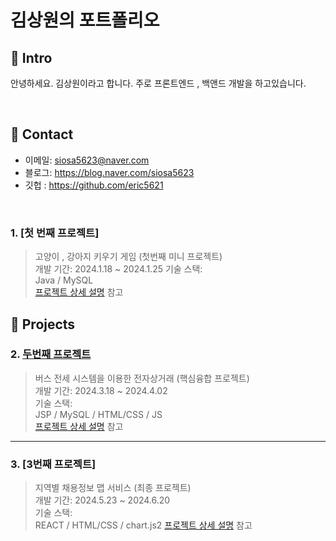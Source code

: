 # 김상원의 포트폴리오
## :pushpin: Intro
안녕하세요. 김상원이라고 합니다. 주로 프론트엔드 , 백앤드 개발을 하고있습니다.

</br>

## :pushpin: Contact
- 이메일: siosa5623@naver.com
- 블로그: https://blog.naver.com/siosa5623
- 깃헙 : https://github.com/eric5621

</br>

### 1. [첫 번째 프로젝트]
> 고양이 , 강아지 키우기 게임  (첫번째 미니 프로젝트)  
>개발 기간: 2024.1.18 ~ 2024.1.25
>기술 스택:  
>Java / MySQL  
>[프로젝트 상세 설명](https://github.com/YeonjaeMan/miniproject/blob/main/README.md) 참고

## :pushpin: Projects
### 2. [두번째 프로젝트](https://github.com/2024-SMHRD-KDT-BigData-23/BooksProject)
>버스 전세 시스템을 이용한 전자상거래 (핵심융합 프로젝트)  
>개발 기간: 2024.3.18 ~ 2024.4.02   
>기술 스택:  
>JSP / MySQL / HTML/CSS / JS   
>[프로젝트 상세 설명](https://github.com/2024-SMHRD-KDT-BigData-23/BooksProject?tab=readme-ov-file) 참고

---

### 3. [3번째 프로젝트]
>지역별 채용정보 맵 서비스  (최종 프로젝트)  
>개발 기간: 2024.5.23 ~ 2024.6.20   
>기술 스택:  
> REACT / HTML/CSS / chart.js2 
>[프로젝트 상세 설명](https://github.com/2024-SMHRD-KDT-BigData-23/ITrend) 참고

